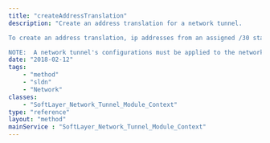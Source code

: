 ```yaml
---
title: "createAddressTranslation"
description: "Create an address translation for a network tunnel. 

To create an address translation, ip addresses from an assigned /30 static route subnet are used.  Address translations deliver packets to a destination ip address that is on a customer (remote) subnet. 

NOTE:  A network tunnel's configurations must be applied to the network device in order for an address translation to be created. "
date: "2018-02-12"
tags:
    - "method"
    - "sldn"
    - "Network"
classes:
    - "SoftLayer_Network_Tunnel_Module_Context"
type: "reference"
layout: "method"
mainService : "SoftLayer_Network_Tunnel_Module_Context"
---
```

